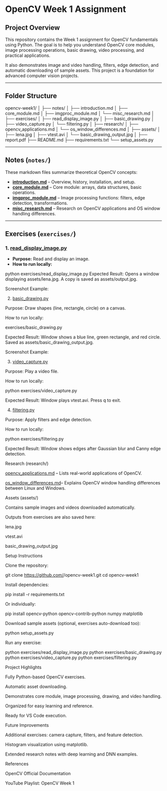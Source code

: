 # OpenCV Week 1 Assignment

## Project Overview
This repository contains the Week 1 assignment for OpenCV fundamentals using Python. The goal is to help you understand OpenCV core modules, image processing operations, basic drawing, video processing, and practical applications.  

It also demonstrates image and video handling, filters, edge detection, and automatic downloading of sample assets. This project is a foundation for advanced computer vision projects.

---

## Folder Structure

opencv-week1/
│
├── notes/
│ ├── introduction.md
│ ├── core_module.md
│ ├── imgproc_module.md
│ └── misc_research.md
│
├── exercises/
│ ├── read_display_image.py
│ ├── basic_drawing.py
│ ├── video_capture.py
│ └── filtering.py
│
├── research/
│ ├── opencv_applications.md
│ └── os_window_differences.md
│
├── assets/
│ ├── lena.jpg
│ ├── vtest.avi
│ └── basic_drawing_output.jpg
│
├── report.pdf
├── README.md
├── requirements.txt
└── setup_assets.py

---

## Notes (`notes/`)
These markdown files summarize theoretical OpenCV concepts:

- **[introduction.md](notes/introduction.md)** – Overview, history, installation, and setup.  
- **[core_module.md](notes/core_module.md)** – Core module: arrays, data structures, basic operations.  
- **[imgproc_module.md](notes/imgproc_module.md)** – Image processing functions: filters, edge detection, transformations.  
- **[misc_research.md](notes/misc_research.md)** – Research on OpenCV applications and OS window handling differences.

---

## Exercises (`exercises/`)

### 1. [read_display_image.py](exercises/read_display_image.py)
- **Purpose:** Read and display an image.  
- **How to run locally:**  

python exercises/read_display_image.py
Expected Result: Opens a window displaying assets/lena.jpg. A copy is saved as assets/output.jpg.

Screenshot Example:


2. [basic_drawing.py](exercises/basic_drawing.py)


Purpose: Draw shapes (line, rectangle, circle) on a canvas.

How to run locally:

exercises/basic_drawing.py


Expected Result: Window shows a blue line, green rectangle, and red circle. Saved as assets/basic_drawing_output.jpg.

Screenshot Example:


3. [video_capture.py](exercises/video_capture.py)

Purpose: Play a video file.

How to run locally:

python exercises/video_capture.py


Expected Result: Window plays vtest.avi. Press q to exit.

4. [filtering.py](exercises/filtering.py)

Purpose: Apply filters and edge detection.

How to run locally:

python exercises/filtering.py


Expected Result: Window shows edges after Gaussian blur and Canny edge detection.

Research (research/)

[opencv_applications.md](research/opencv_applications.md) – Lists real-world applications of OpenCV.

[os_window_differences.md](research/os_window_differences.md)– Explains OpenCV window handling differences between Linux and Windows.

Assets (assets/)

Contains sample images and videos downloaded automatically.

Outputs from exercises are also saved here:

lena.jpg

vtest.avi

basic_drawing_output.jpg

Setup Instructions

Clone the repository:

git clone https://github.com/<your-username>/opencv-week1.git
cd opencv-week1


Install dependencies:

pip install -r requirements.txt


Or individually:

pip install opencv-python opencv-contrib-python numpy matplotlib


Download sample assets (optional, exercises auto-download too):

python setup_assets.py


Run any exercise:

python exercises/read_display_image.py
python exercises/basic_drawing.py
python exercises/video_capture.py
python exercises/filtering.py

Project Highlights

Fully Python-based OpenCV exercises.

Automatic asset downloading.

Demonstrates core module, image processing, drawing, and video handling.

Organized for easy learning and reference.

Ready for VS Code execution.

Future Improvements

Additional exercises: camera capture, filters, and feature detection.

Histogram visualization using matplotlib.

Extended research notes with deep learning and DNN examples.

References

OpenCV Official Documentation

YouTube Playlist: OpenCV Week 1
